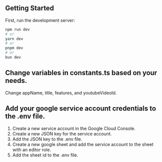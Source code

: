 ## Getting Started

First, run the development server:

```bash
npm run dev
# or
yarn dev
# or
pnpm dev
# or
bun dev
```

## Change variables in constants.ts based on your needs.

Change appName, title, features, and youtubeVideoId.



## Add your google service account credentials to the .env file.

1. Create a new service account in the Google Cloud Console.
2. Create a new JSON key for the service account.
3. Add the JSON key to the .env file.
4. Create a new google sheet and add the service account to the sheet with an editor role.
5. Add the sheet id to the .env file.


